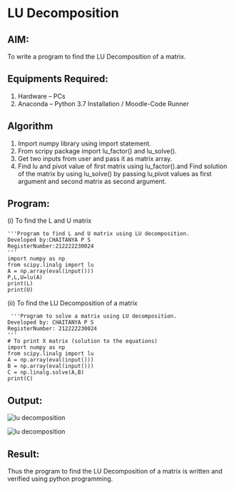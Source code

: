 # LU Decomposition 

## AIM:
To write a program to find the LU Decomposition of a matrix.

## Equipments Required:
1. Hardware – PCs
2. Anaconda – Python 3.7 Installation / Moodle-Code Runner

## Algorithm
1. Import numpy library using import statement.
2. From scripy package import lu_factor() and lu_solve().
3. Get two inputs from user and pass it as matrix array.
4. Find lu and pivot value of first matrix using lu_factor().and Find solution of the matrix by using lu_solve() by passing lu,pivot values as first argument and second matrix as second argument.

## Program:
(i) To find the L and U matrix

    '''Program to find L and U matrix using LU decomposition.
    Developed by:CHAITANYA P S
    RegisterNumber:212222230024 
    '''
    import numpy as np
    from scipy.linalg import lu
    A = np.array(eval(input()))
    P,L,U=lu(A)
    print(L)
    print(U)

(ii) To find the LU Decomposition of a matrix

     '''Program to solve a matrix using LU decomposition.
    Developed by: CHAITANYA P S
    RegisterNumber: 212222230024
    '''
    # To print X matrix (solution to the equations)
    import numpy as np
    from scipy.linalg import lu
    A = np.array(eval(input()))
    B = np.array(eval(input()))
    C = np.linalg.solve(A,B)
    print(C)

## Output:
![lu decomposition](https://github.com/chaitanya18c/LU-Decomposition/assets/119392724/27207ecb-4af5-4979-b363-f3d5a882a31a)

![lu decomposition](https://github.com/chaitanya18c/LU-Decomposition/assets/119392724/7777117c-484f-4811-aaa7-6f1f30b1ceb3)



## Result:
Thus the program to find the LU Decomposition of a matrix is written and verified using python programming.

